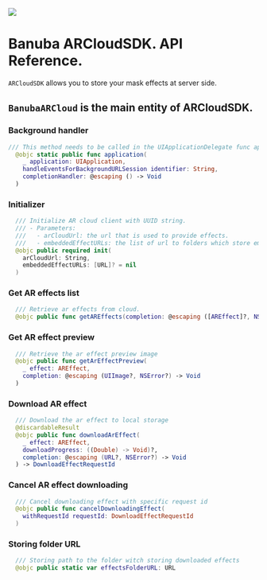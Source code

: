 [![](https://www.banuba.com/hubfs/Banuba_November2018/Images/Banuba%20SDK.png)](https://www.banuba.com/video-editor-sdk)

# Banuba ARCloudSDK. API Reference.

`ARCloudSDK` allows you to store your mask effects at server side.

## `BanubaARCloud` is the main entity of ARCloudSDK.

### Background handler

```swift
/// This method needs to be called in the UIApplicationDelegate func application(_ application:, handleEventsForBackgroundURLSession identifier:, completionHandler: @escaping () -> Void)
  @objc static public func application(
    _ application: UIApplication,
    handleEventsForBackgroundURLSession identifier: String,
    completionHandler: @escaping () -> Void
  )
```

### Initializer

```swift
  /// Initialize AR cloud client with UUID string.
  /// - Parameters:
  ///   - arCloudUrl: the url that is used to provide effects.
  ///   - embeddedEffectURLs: the list of url to folders which store embedded effects, effects from these folders will be displayed as downloaded.
  @objc public required init(
    arCloudUrl: String,
    embeddedEffectURLs: [URL]? = nil
  )
```

### Get AR effects list

```swift
  /// Retrieve ar effects from cloud.
  @objc public func getAREffects(completion: @escaping ([AREffect]?, NSError?) -> Void)
```

### Get AR effect preview

```swift
  /// Retrieve the ar effect preview image
  @objc public func getArEffectPreview(
    _ effect: AREffect,
    completion: @escaping (UIImage?, NSError?) -> Void
  ) 
```

### Download AR effect

``` swift
  /// Download the ar effect to local storage
  @discardableResult
  @objc public func downloadArEffect(
    _ effect: AREffect,
    downloadProgress: ((Double) -> Void)?,
    completion: @escaping (URL?, NSError?) -> Void
  ) -> DownloadEffectRequestId
```

### Cancel AR effect downloading

```swift
  /// Cancel downloading effect with specific request id
  @objc public func cancelDownloadingEffect(
    withRequestId requestId: DownloadEffectRequestId
  )
```

### Storing folder URL

```swift
  /// Storing path to the folder witch storing downloaded effects
  @objc public static var effectsFolderURL: URL
```
